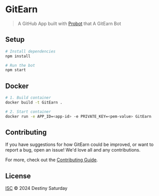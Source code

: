 # GitEarn

> A GitHub App built with [Probot](https://github.com/probot/probot) that A GitEarn Bot

## Setup

```sh
# Install dependencies
npm install

# Run the bot
npm start
```

## Docker

```sh
# 1. Build container
docker build -t GitEarn .

# 2. Start container
docker run -e APP_ID=<app-id> -e PRIVATE_KEY=<pem-value> GitEarn
```

## Contributing

If you have suggestions for how GitEarn could be improved, or want to report a bug, open an issue! We'd love all and any contributions.

For more, check out the [Contributing Guide](CONTRIBUTING.md).

## License

[ISC](LICENSE) © 2024 Destiny Saturday
